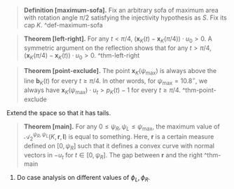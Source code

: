 > __Definition [maximum-sofa].__ Fix an arbitrary sofa of maximum area with rotation angle $\pi / 2$ satisfying the injectivity hypothesis as $S$. Fix its cap $K$. ^def-maximum-sofa

> __Theorem [left-right].__ For any $t < \pi / 4$, $\left( \mathbf{x}_K(t) - \mathbf{x}_K(\pi/4) \right) \cdot u_0 > 0$. A symmetric argument on the reflection shows that for any $t > \pi / 4$, $\left( \mathbf{x}_K(\pi/4) - \mathbf{x}_K(t) \right) \cdot u_0 > 0$. ^thm-left-right

> __Theorem [point-exclude].__ The point $\mathbf{x}_{K}(\psi_{\max})$ is always above the line $\mathbf{b}_K(t)$ for every $t \geq \pi / 4$. In other words, for $\psi_{\max} = 10.8^\circ$, we always have $\mathbf{x}_K(\psi_{\max}) \cdot u_t > p_K(t) - 1$ for every $t \geq \pi / 4$. ^thm-point-exclude

Extend the space so that it has tails.

> __Theorem [main].__ For any $0 \leq \psi_R, \psi_L \leq \psi_{\max}$, the maximum value of $\mathcal{A}_{2}^{\psi_R, \psi_L}\left( K, \mathbf{r}, \mathbf{l} \right)$ is equal to something. Here, $\mathbf{r}$ is a certain measure defined on $[0, \psi_R]$ such that it defines a convex curve with normal vectors in $-u_t$ for $t \in [0, \psi_R]$. The gap between $\mathbf{r}$ and the right  ^thm-main

1. Do case analysis on different values of $\phi_L, \phi_R$. 
